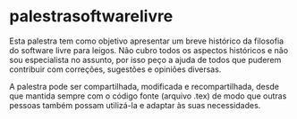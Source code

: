 # palestrasoftwarelivre

Esta palestra tem como objetivo apresentar um breve histórico da filosofia do software livre para leigos. Não cubro todos os aspectos históricos e não sou especialista no assunto, por isso peço a ajuda de todos que puderem contribuir com correções, sugestões e opiniões diversas.

A palestra pode ser compartilhada, modificada e recompartilhada, desde que mantida sempre com o código fonte (arquivo .tex) de modo que outras pessoas também possam utilizá-la e adaptar às suas necessidades.
